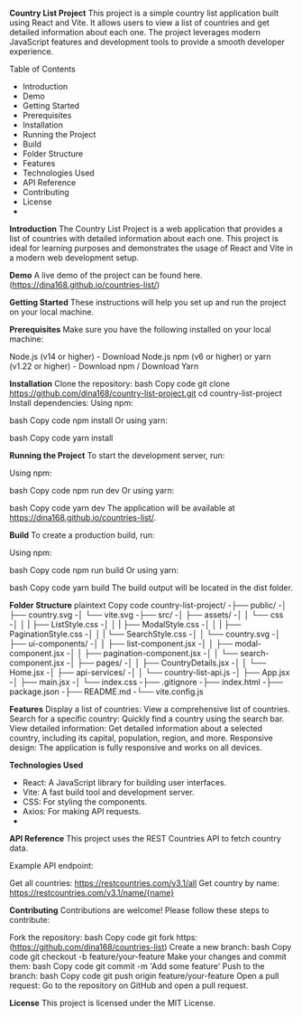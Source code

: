 **Country List Project**
This project is a simple country list application built using React and Vite. It allows users to view a list of countries and get detailed information about each one. The project leverages modern JavaScript features and development tools to provide a smooth developer experience.

Table of Contents
- Introduction
- Demo
- Getting Started
- Prerequisites
- Installation
- Running the Project
- Build
- Folder Structure
- Features
- Technologies Used
- API Reference
- Contributing
- License
- 
**Introduction**
The Country List Project is a web application that provides a list of countries with detailed information about each one. This project is ideal for learning purposes and demonstrates the usage of React and Vite in a modern web development setup.

**Demo** 
A live demo of the project can be found here. (https://dina168.github.io/countries-list/)

**Getting Started**
These instructions will help you set up and run the project on your local machine.

**Prerequisites**
Make sure you have the following installed on your local machine:

Node.js (v14 or higher) - Download Node.js
npm (v6 or higher) or yarn (v1.22 or higher) - Download npm / Download Yarn

**Installation**
Clone the repository:
bash
Copy code
git clone https://github.com/dina168/country-list-project.git
cd country-list-project
Install dependencies:
Using npm:

bash
Copy code
npm install
Or using yarn:

bash
Copy code
yarn install

**Running the Project**
To start the development server, run:

Using npm:

bash
Copy code
npm run dev
Or using yarn:

bash
Copy code
yarn dev
The application will be available at https://dina168.github.io/countries-list/.

**Build**
To create a production build, run:

Using npm:

bash
Copy code
npm run build
Or using yarn:

bash
Copy code
yarn build
The build output will be located in the dist folder.

**Folder Structure**
plaintext
Copy code
country-list-project/
-├── public/
-│   ├── country.svg
-│   └── vite.svg
-├── src/
-│   ├── assets/
-│   │   └── css
-│   │   |   ├── ListStyle.css
-│   │   |   ├── ModalStyle.css
-│   │   |   ├── PaginationStyle.css
-│   │   |   └── SearchStyle.css
-│   │   └── country.svg
-│   ├── ui-components/
-│   │   ├── list-component.jsx
-│   │   ├── modal-component.jsx
-│   │   ├── pagination-component.jsx
-│   │   └── search-component.jsx
-│   ├── pages/
-│   │   ├── CountryDetails.jsx
-│   │   └── Home.jsx
-│   ├── api-services/
-│   │   └── country-list-api.js
-│   ├── App.jsx
-│   ├── main.jsx
-│   └── index.css
-├── .gitignore
-├── index.html
-├── package.json
-├── README.md
-└── vite.config.js

**Features**
Display a list of countries: View a comprehensive list of countries.
Search for a specific country: Quickly find a country using the search bar.
View detailed information: Get detailed information about a selected country, including its capital, population, region, and more.
Responsive design: The application is fully responsive and works on all devices.

**Technologies Used**
- React: A JavaScript library for building user interfaces.
- Vite: A fast build tool and development server.
- CSS: For styling the components.
- Axios: For making API requests.
- 
**API Reference**
This project uses the REST Countries API to fetch country data.

Example API endpoint:

Get all countries: https://restcountries.com/v3.1/all
Get country by name: https://restcountries.com/v3.1/name/{name}

**Contributing**
Contributions are welcome! Please follow these steps to contribute:

Fork the repository:
bash
Copy code
git fork https:(https://github.com/dina168/countries-list)
Create a new branch:
bash
Copy code
git checkout -b feature/your-feature
Make your changes and commit them:
bash
Copy code
git commit -m 'Add some feature'
Push to the branch:
bash
Copy code
git push origin feature/your-feature
Open a pull request:
Go to the repository on GitHub and open a pull request.

**License**
This project is licensed under the MIT License.
